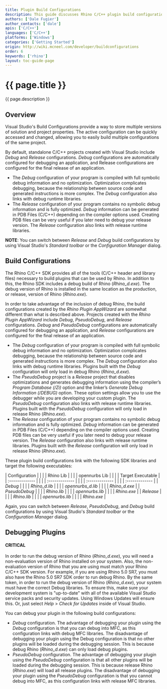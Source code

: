 ```yaml
---
title: Plugin Build Configurations
description: This guide discusses Rhino C/C++ plugin build configurations and how to use them.
authors: ['Dale Fugier']
author_contacts: ['dale']
apis: ['C/C++']
languages: ['C/C++']
platforms: ['Windows']
categories: ['Getting Started']
origin: http://wiki.mcneel.com/developer/buildconfigurations
order: 6
keywords: ['rhino']
layout: toc-guide-page
---
```


# {{ page.title }}

{{ page.description }}

## Overview

Visual Studio's Build Configurations provide a way to store multiple versions of solution and project properties.  The active configuration can be quickly accessed and changed, allowing you to easily build multiple configurations of the same project.

By default, standalone C/C++ projects created with Visual Studio include *Debug* and *Release* configurations.  *Debug* configurations are automatically configured for debugging an application, and Release configurations are configured for the final release of an application.

- The *Debug* configuration of your program is compiled with full symbolic debug information and no optimization. Optimization complicates debugging, because the relationship between source code and generated instructions is more complex. The *Debug* configuration also links with debug runtime libraries.
- The *Release* configuration of your program contains no symbolic debug information and is fully optimized. *Debug* information can be generated in PDB Files (C/C++) depending on the compiler options used.  Creating PDB files can be very useful if you later need to debug your release version.  The *Release* configuration also links with release runtime libraries.

**NOTE**: You can switch between *Release* and *Debug* build configurations by using Visual Studio's *Standard toolbar* or the *Configuration Manager* dialog.

## Build Configurations

The Rhino C/C++ SDK provides all of the tools (C/C++ header and library files) necessary to build plugins that can be used by Rhino.  In addition to this, the Rhino SDK includes a debug build of Rhino (*Rhino_d.exe*).  The debug version of Rhino is installed in the same location as the production, or release, version of Rhino (*Rhino.exe*).

In order to take advantage of the inclusion of debug Rhino, the build configurations created by the *Rhino Plugin AppWizard* are somewhat different than what is described above.  Projects created with the *Rhino Plugin AppWizard* include *Debug*, *PseudoDebug*, and *Release* configurations.  *Debug* and *PseudoDebug* configurations are automatically configured for debugging an application, and *Release* configurations are configured for the final release of an application.

- The *Debug* configuration of your program is compiled with full symbolic debug information and no optimization.  Optimization complicates debugging, because the relationship between source code and generated instructions is more complex.  The *Debug* configuration also links with debug runtime libraries. Plugins built with the *Debug* configuration will only load in debug Rhino (*Rhino_d.exe*).
- The *PseudoDebug* project is a *Release* project that disables optimizations and generates debugging information using the compiler’s *Program Database (/Zi)* option and the linker’s *Generate Debug Information (/DEBUG)* option.  These option settings allow you to use the debugger while you are developing your custom plugin.  The *PseudoDebug* configuration also links with release runtime libraries.  Plugins built with the *PseudoDebug* configuration will only load in release Rhino (*Rhino.exe*).
- The *Release* configuration of your program contains no symbolic debug information and is fully optimized.  *Debug* information can be generated in PDB Files (C/C++) depending on the compiler options used.  Creating PDB files can be very useful if you later need to debug your release version.  The *Release* configuration also links with release runtime libraries.  Plugins built with the *Release* configuration will only load in release Rhino (*Rhino.exe*).

These plugin build configurations link with the following SDK libraries and target the following executables:

| Configuration     | | | | Rhino Lib     | | | | 	opennurbs Lib     | | | | Target Executable     |
| :------------- | | | | :------------- | | | | :------------- | | | | :------------- |
| *Debug*       | | | | *Rhino_d.lib*      | | | | *opennurbs_d.lib*       | | | | *Rhino_d.exe*       |
| *PseudoDebug*	       | | | | *Rhino.lib*       | | | | *opennurbs.lib*       | | | | *Rhino.exe*       |
| *Release*       | | | | *Rhino.lib*       | | | | *opennurbs.lib*      | | | | *Rhino.exe*       |

Again, you can switch between *Release*, *PseudoDebug*, and *Debug* build configurations by using Visual Studio's *Standard toolbar* or the *Configuration Manager* dialog.

## Debugging Plugins

<div class="bs-callout bs-callout-danger">
  <h4>CRITICAL</h4>
  <p>In order to run the debug version of Rhino (<i>Rhino_d.exe</i>), you will need a non-evaluation version of Rhino installed on your system.  Also, the non-evaluation version of Rhino that you are using must match your Rhino C/C++ SDK version.  For example, if you are using Rhino 5.0 SR7, you must also have the Rhino 5.0 SR7 SDK order to run debug Rhino.  By the same token, in order to run the debug version of Rhino (<i>Rhino_d.exe</i>), your system must have the correct Debug libraries. To ensure this, make sure your development system is "up-to-date" with all of the available Visual Studio service packs and security updates.  Using Windows Updates will ensure this.  Or, just select <i>Help</i> > <i>Check for Updates</i> inside of Visual Studio.</p>
</div>

You can debug your plugin in the following build configurations:

- *Debug* configuration.  The advantage of debugging your plugin using the *Debug* configuration is that you can debug into MFC, as this configuration links with debug MFC libraries.  The disadvantage of debugging your plugin using the Debug configuration is that no other plugins will be loaded during the debugging session.  This is because debug Rhino (*Rhino_d.exe*) can only load debug plugins.
- *PseudoDebug* configuration.  The advantage of debugging your plugin using the *PseudoDebug* configuration is that all other plugins will be loaded during the debugging session.  This is because release Rhino (*Rhino.exe*) will load all release plugins.  The disadvantage of debugging your plugin using the *PseudoDebug* configuration is that you cannot debug into MFC, as this configuration links with release MFC libraries.
